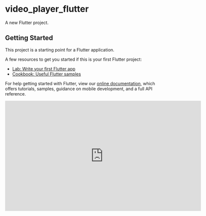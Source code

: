 # video_player_flutter

A new Flutter project.

## Getting Started

This project is a starting point for a Flutter application.

A few resources to get you started if this is your first Flutter project:

- [Lab: Write your first Flutter app](https://flutter.dev/docs/get-started/codelab)
- [Cookbook: Useful Flutter samples](https://flutter.dev/docs/cookbook)

For help getting started with Flutter, view our
[online documentation](https://flutter.dev/docs), which offers tutorials,
samples, guidance on mobile development, and a full API reference.

<iframe width="640" height="360" src="https://user-images.githubusercontent.com/12162598/146888193-f426a5f9-6060-4f59-8896-265241a8c518.mp4" frameborder="0" gesture="media" allowfullscreen=""></iframe>


